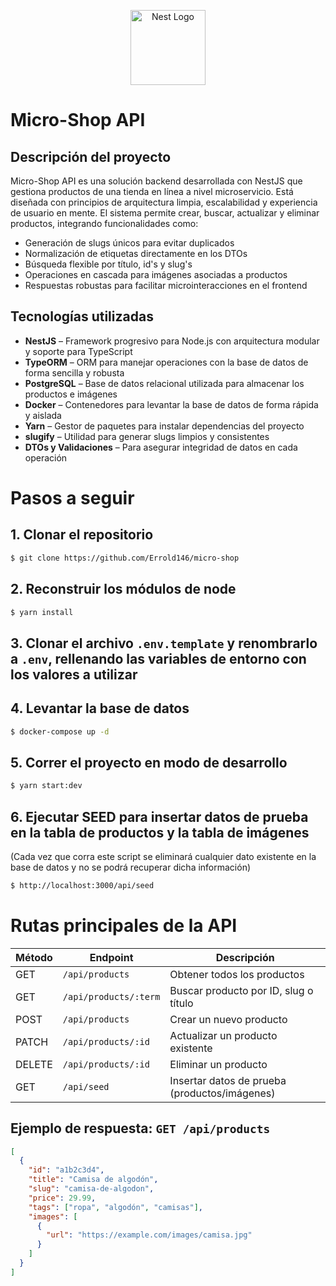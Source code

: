 <p align="center">
  <a href="http://nestjs.com/" target="blank"><img src="https://nestjs.com/img/logo-small.svg" width="120" alt="Nest Logo" /></a>
</p>

# __Micro-Shop__ __API__

## Descripción del proyecto

Micro-Shop API es una solución backend desarrollada con NestJS que gestiona productos de una tienda en línea a nivel microservicio. Está diseñada con principios de arquitectura limpia, escalabilidad y experiencia de usuario en mente. El sistema permite crear, buscar, actualizar y eliminar productos, integrando funcionalidades como:

- Generación de slugs únicos para evitar duplicados
- Normalización de etiquetas directamente en los DTOs
- Búsqueda flexible por título, id's y slug's
- Operaciones en cascada para imágenes asociadas a productos
- Respuestas robustas para facilitar microinteracciones en el frontend

## Tecnologías utilizadas

- **NestJS** – Framework progresivo para Node.js con arquitectura modular y soporte para TypeScript  
- **TypeORM** – ORM para manejar operaciones con la base de datos de forma sencilla y robusta  
- **PostgreSQL** – Base de datos relacional utilizada para almacenar los productos e imágenes  
- **Docker** – Contenedores para levantar la base de datos de forma rápida y aislada  
- **Yarn** – Gestor de paquetes para instalar dependencias del proyecto  
- **slugify** – Utilidad para generar slugs limpios y consistentes  
- **DTOs y Validaciones** – Para asegurar integridad de datos en cada operación  

# Pasos a seguir

## 1. Clonar el repositorio

```bash
$ git clone https://github.com/Errold146/micro-shop
```

## 2. Reconstruir los módulos de node

```bash
$ yarn install
```

## 3. Clonar el archivo `.env.template` y renombrarlo a `.env`, rellenando las variables de entorno con los valores a utilizar

## 4. Levantar la base de datos

```bash
$ docker-compose up -d
```

## 5. Correr el proyecto en modo de desarrollo

```bash
$ yarn start:dev
```

## 6. Ejecutar SEED para insertar datos de prueba en la tabla de productos y la tabla de imágenes  
(Cada vez que corra este script se eliminará cualquier dato existente en la base de datos y no se podrá recuperar dicha información)

```bash
$ http://localhost:3000/api/seed
```

# Rutas principales de la API

| Método | Endpoint                     | Descripción                                 |
|--------|------------------------------|---------------------------------------------|
| GET    | `/api/products`              | Obtener todos los productos                 |
| GET    | `/api/products/:term`        | Buscar producto por ID, slug o título       |
| POST   | `/api/products`              | Crear un nuevo producto                     |
| PATCH  | `/api/products/:id`          | Actualizar un producto existente            |
| DELETE | `/api/products/:id`          | Eliminar un producto                        |
| GET    | `/api/seed`                  | Insertar datos de prueba (productos/imágenes) |

## Ejemplo de respuesta: `GET /api/products`

```json
[
  {
    "id": "a1b2c3d4",
    "title": "Camisa de algodón",
    "slug": "camisa-de-algodon",
    "price": 29.99,
    "tags": ["ropa", "algodón", "camisas"],
    "images": [
      {
        "url": "https://example.com/images/camisa.jpg"
      }
    ]
  }
]
```